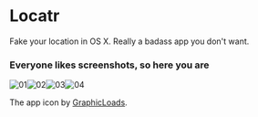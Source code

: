Locatr
======

Fake your location in OS X. Really a badass app you don't want.  


### Everyone likes screenshots, so here you are  

![01](https://cloud.githubusercontent.com/assets/5719520/3926447/8079a632-23f1-11e4-80a6-1296804ee74f.png "Main window with two applications added to the list")![02](https://cloud.githubusercontent.com/assets/5719520/3926445/80779590-23f1-11e4-84aa-9cfaa03be283.png "About window")![03](https://cloud.githubusercontent.com/assets/5719520/3926446/80797afe-23f1-11e4-9680-a8d20e4ad7c1.png "Location popver shown, new location is yet to come")![04](https://cloud.githubusercontent.com/assets/5719520/3926444/8042211c-23f1-11e4-9535-a5cc94fae962.png "Location updated")

The app icon by [GraphicLoads](http://graphicloads.com).
